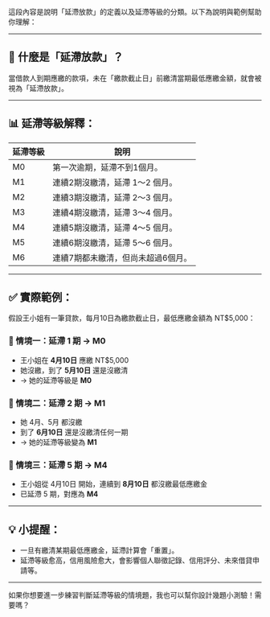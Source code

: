 這段內容是說明「延滯放款」的定義以及延滯等級的分類。以下為說明與範例幫助你理解：

---

## 🌟 什麼是「延滯放款」？

當借款人到期應繳的款項，未在「繳款截止日」前繳清當期最低應繳金額，就會被視為「延滯放款」。

---

## 📊 延滯等級解釋：

| 延滯等級 | 說明 |
|----------|------|
| M0       | 第一次逾期，延滯不到1個月。 |
| M1       | 連續2期沒繳清，延滯 1～2 個月。 |
| M2       | 連續3期沒繳清，延滯 2～3 個月。 |
| M3       | 連續4期沒繳清，延滯 3～4 個月。 |
| M4       | 連續5期沒繳清，延滯 4～5 個月。 |
| M5       | 連續6期沒繳清，延滯 5～6 個月。 |
| M6       | 連續7期都未繳清，但尚未超過6個月。 |

---

## ✅ 實際範例：

假設王小姐有一筆貸款，每月10日為繳款截止日，最低應繳金額為 NT$5,000：

### 📅 情境一：延滯 1 期 → M0
- 王小姐在 **4月10日** 應繳 NT$5,000
- 她沒繳，到了 **5月10日** 還是沒繳清
- → 她的延滯等級是 **M0**

### 📅 情境二：延滯 2 期 → M1
- 她 4月、5月 都沒繳
- 到了 **6月10日** 還是沒繳清任何一期
- → 她的延滯等級變為 **M1**

### 📅 情境三：延滯 5 期 → M4
- 王小姐從 4月10日 開始，連續到 **8月10日** 都沒繳最低應繳金
- 已延滯 5 期，對應為 **M4**

---

## 💡 小提醒：
- 一旦有繳清某期最低應繳金，延滯計算會「重置」。
- 延滯等級愈高，信用風險愈大，會影響個人聯徵記錄、信用評分、未來借貸申請等。

---

如果你想要進一步練習判斷延滯等級的情境題，我也可以幫你設計幾題小測驗！需要嗎？